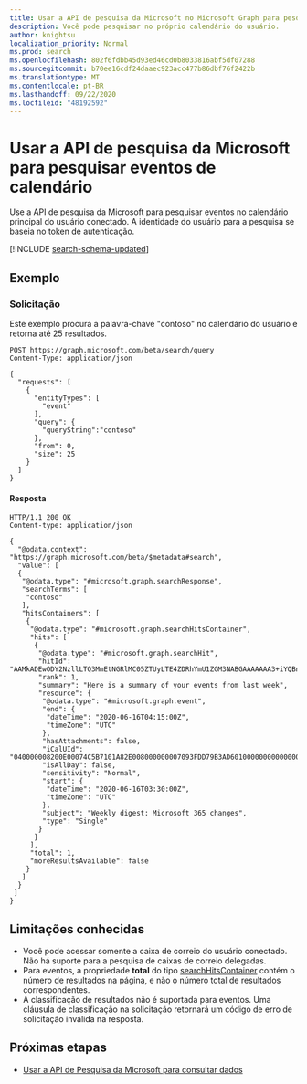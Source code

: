 ```yaml
---
title: Usar a API de pesquisa da Microsoft no Microsoft Graph para pesquisar eventos de calendário
description: Você pode pesquisar no próprio calendário do usuário.
author: knightsu
localization_priority: Normal
ms.prod: search
ms.openlocfilehash: 802f6fdbb45d93ed46cd0b8033816abf5df07288
ms.sourcegitcommit: b70ee16cdf24daaec923acc477b86dbf76f2422b
ms.translationtype: MT
ms.contentlocale: pt-BR
ms.lasthandoff: 09/22/2020
ms.locfileid: "48192592"
---
```

# <a name="use-the-microsoft-search-api-to-search-calendar-events"></a>Usar a API de pesquisa da Microsoft para pesquisar eventos de calendário

Use a API de pesquisa da Microsoft para pesquisar eventos no calendário principal do usuário conectado. A identidade do usuário para a pesquisa se baseia no token de autenticação.

[!INCLUDE [search-schema-updated](../includes/search-schema-updated.md)]

## <a name="example"></a>Exemplo

### <a name="request"></a>Solicitação

Este exemplo procura a palavra-chave "contoso" no calendário do usuário e retorna até 25 resultados.

```HTTP
POST https://graph.microsoft.com/beta/search/query
Content-Type: application/json

{
  "requests": [
    {
      "entityTypes": [
        "event"
      ],
      "query": {
        "queryString":"contoso"
      },
      "from": 0,
      "size": 25
    }
  ]
}
```

#### <a name="response"></a>Resposta

```HTTP
HTTP/1.1 200 OK
Content-type: application/json

{
  "@odata.context": "https://graph.microsoft.com/beta/$metadata#search",
  "value": [
  {
   "@odata.type": "#microsoft.graph.searchResponse",
   "searchTerms": [
    "contoso"
   ],
   "hitsContainers": [
    {
     "@odata.type": "#microsoft.graph.searchHitsContainer",
     "hits": [
      {
       "@odata.type": "#microsoft.graph.searchHit",
       "hitId": "AAMkADEwODY2NzllLTQ3MmEtNGRlMC05ZTUyLTE4ZDRhYmU1ZGM3NABGAAAAAAA3+iYQBnJnQabRVDelNhnzBwAejhWkAOAxQ6M4c1c9NwfrAAAAAAENAAAejhWkAOAxQ6M4c1c9NwfrAABbUZLJAAA=",
       "rank": 1,
       "summary": "Here is a summary of your events from last week",
       "resource": {
        "@odata.type": "#microsoft.graph.event",
        "end": {
         "dateTime": "2020-06-16T04:15:00Z",
         "timeZone": "UTC"
        },
        "hasAttachments": false,
        "iCalUId": "040000008200E00074C5B7101A82E008000000007093FDD79B3AD60100000000000000001000000036DAA2262EB4E04DA27DA77985FB8251",
        "isAllDay": false,
        "sensitivity": "Normal",
        "start": {
         "dateTime": "2020-06-16T03:30:00Z",
         "timeZone": "UTC"
        },
        "subject": "Weekly digest: Microsoft 365 changes",
        "type": "Single"
       }
      }
     ],
     "total": 1,
     "moreResultsAvailable": false
    }
   ]
  }
 ]
}
```

## <a name="known-limitations"></a>Limitações conhecidas

- Você pode acessar somente a caixa de correio do usuário conectado. Não há suporte para a pesquisa de caixas de correio delegadas.
- Para eventos, a propriedade **total** do tipo [searchHitsContainer](/graph/api/resources/searchhitscontainer?view=graph-rest-beta&preserve-view=true) contém o número de resultados na página, e não o número total de resultados correspondentes.
- A classificação de resultados não é suportada para eventos. Uma cláusula de classificação na solicitação retornará um código de erro de solicitação inválida na resposta.

## <a name="next-steps"></a>Próximas etapas

- [Usar a API de Pesquisa da Microsoft para consultar dados](/graph/api/resources/search-api-overview?view=graph-rest-beta&preserve-view=true)
